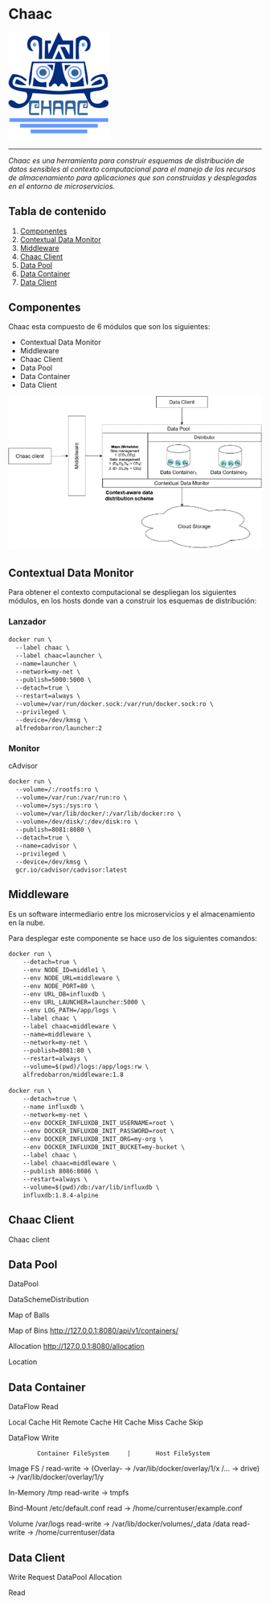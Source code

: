 # Chaac

<img src="images/logo_chaac.png" width="200">

***
_Chaac es una herramienta para construir esquemas de distribución de datos sensibles al contexto computacional para el manejo de los recursos de almacenamiento para aplicaciones que son construidas y desplegadas en el entorno de microservicios._

## Tabla de contenido
1. [Componentes](#componentes)
2. [Contextual Data Monitor](#data-context)
3. [Middleware](#middleware)
4. [Chaac Client](#chaac-client)
5. [Data Pool](#data-pool)
6. [Data Container](#data-container)
7. [Data Client](#data-client)

## Componentes

Chaac esta compuesto de 6 módulos que son los siguientes:

- Contextual Data Monitor
- Middleware
- Chaac Client
- Data Pool
- Data Container
- Data Client

![Arquitectura middleware](/images/Chaac.png)

## Contextual Data Monitor

Para obtener el contexto computacional se despliegan los siguientes módulos, en los hosts donde van a construir los esquemas de distribución:

### Lanzador 

```
docker run \
  --label chaac \
  --label chaac=launcher \
  --name=launcher \
  --network=my-net \
  --publish=5000:5000 \
  --detach=true \
  --restart=always \
  --volume=/var/run/docker.sock:/var/run/docker.sock:ro \
  --privileged \
  --device=/dev/kmsg \
  alfredobarron/launcher:2
```

### Monitor

cAdvisor

```
docker run \
  --volume=/:/rootfs:ro \
  --volume=/var/run:/var/run:ro \
  --volume=/sys:/sys:ro \
  --volume=/var/lib/docker/:/var/lib/docker:ro \
  --volume=/dev/disk/:/dev/disk:ro \
  --publish=8081:8080 \
  --detach=true \
  --name=cadvisor \
  --privileged \
  --device=/dev/kmsg \
  gcr.io/cadvisor/cadvisor:latest
```

## Middleware

Es un software intermediario entre los microservicios y el almacenamiento en la nube. 

Para desplegar este componente se hace uso de los siguientes comandos:

```
docker run \
    --detach=true \
    --env NODE_ID=middle1 \
    --env NODE_URL=middleware \
    --env NODE_PORT=80 \
    --env URL_DB=influxdb \
    --env URL_LAUNCHER=launcher:5000 \
    --env LOG_PATH=/app/logs \
    --label chaac \
    --label chaac=middleware \
    --name=middleware \
    --network=my-net \
    --publish=8081:80 \
    --restart=always \
    --volume=$(pwd)/logs:/app/logs:rw \
    alfredobarron/middleware:1.8

docker run \
    --detach=true \
    --name influxdb \
    --network=my-net \
    --env DOCKER_INFLUXDB_INIT_USERNAME=root \
    --env DOCKER_INFLUXDB_INIT_PASSWORD=root \
    --env DOCKER_INFLUXDB_INIT_ORG=my-org \
    --env DOCKER_INFLUXDB_INIT_BUCKET=my-bucket \
    --label chaac \
    --label chaac=middleware \
    --publish 8086:8086 \
    --restart=always \
    --volume=$(pwd)/db:/var/lib/influxdb \
    influxdb:1.8.4-alpine

```

## Chaac Client

Chaac client

## Data Pool

DataPool

DataSchemeDistribution

Map of Balls

Map of Bins
http://127.0.0.1:8080/api/v1/containers/

Allocation
http://127.0.0.1:8080/allocation

Location

## Data Container

DataFlow Read

Local Cache Hit
Remote Cache Hit
Cache Miss
Cache Skip

DataFlow Write


            Container FileSystem     |       Host FileSystem

Image FS    /     read-write  ->  (Overlay-    -> /var/lib/docker/overlay/1/x
            /...              ->    drive)     -> /var/lib/docker/overlay/1/y

In-Memory   /tmp  read-write  ->   tmpfs

Bind-Mount  /etc/default.conf  read            -> /home/currentuser/example.conf

Volume      /var/logs          read-write      -> /var/lib/docker/volumes/_data
            /data              read-write      -> /home/currentuser/data


## Data Client

Write
    Request DataPool
        Allocation
        
Read
